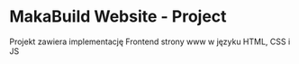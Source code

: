 # MakaBuild Website - Project 

Projekt zawiera implementację Frontend strony www w języku HTML, CSS i JS
